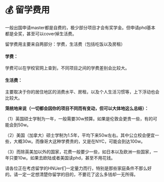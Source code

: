 # 💰 留学费用

&#x20;   一般出国申请master都是自费的，极少部分项目才会有奖学金。但申请phd基本都是全奖，甚至可以cover掉生活费。

留学费用主要来自两部分：学费，生活费（包括吃饭以及房租）

#### 学费：

学费可以在学校官网上查到，不同项目之间的学费差别会比较大。

#### &#x20;生活费：

主要取决于你的居住地区的消费水平、房租，以及个人生活习惯等，上下浮动也会比较大。



**笼统地来说（一切都会因你的项目不同而有变动，但可以大体地这么总结）：**

（1）英国硕士学制为一年，一般需要30w预算。如果是伦敦会更贵一些，有的可能会到50w。

（2）美国（加拿大）硕士学制为1.5年，平均下来50w左右。其中公立校会便宜一些，大概30w。而像哥大这种学费贵的，又是在NYC，可能会到达100w。

（3）而除英美加以外的国家，花费一般要少一些，如日本以及欧洲一些国家，一年只要10w。如果去欧陆或者美国读phd，甚至不用花钱。

&#x20;   请各位正在考虑留学的HNUer们一定量力而行，特别是那些家庭条件不那么好的。请一定一定想清楚你留学的目的，不要花了这么多钱却一无所得。
